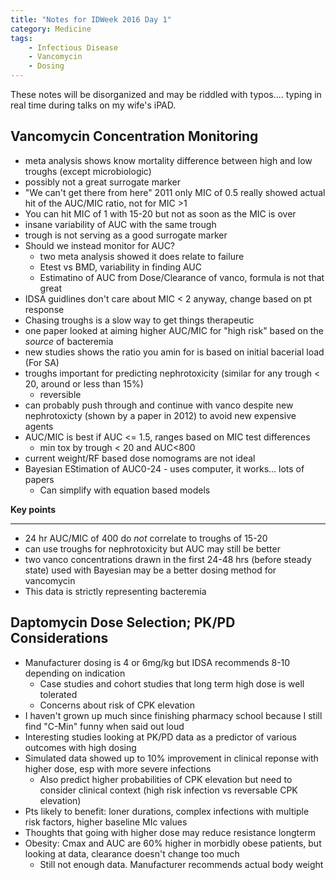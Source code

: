 ```yaml
---
title: "Notes for IDWeek 2016 Day 1"
category: Medicine
tags:
    - Infectious Disease
    - Vancomycin
    - Dosing
---
```


These notes will be disorganized and may be riddled with typos.... typing in real time during talks on my wife's iPAD.  

## Vancomycin Concentration Monitoring ##

- meta analysis shows know mortality difference between high and low troughs (except microbiologic)
- possibly not a great surrogate marker
- "We can't get there from here" 2011 only MIC of 0.5 really showed actual hit of the AUC/MIC ratio, not for MIC >1
- You can hit MIC of 1 with 15-20 but not as soon as the MIC is over
- insane variability of AUC with the same trough
- trough is not serving as a good surrogate marker
- Should we instead monitor for AUC?
	- two meta analysis showed it does relate to failure
	- Etest vs BMD, variability in finding AUC
	- Estimatino of AUC from Dose/Clearance of vanco, formula is not that great
- IDSA guidlines don't care about MIC < 2 anyway, change based on pt response
- Chasing troughs is a slow way to get things therapeutic
- one paper looked at aiming higher AUC/MIC for "high risk" based on the _source_ of bacteremia
- new studies shows the ratio you amin for is based on initial bacerial load (For SA)
- troughs important for predicting nephrotoxicity (similar for any trough < 20, around or less than 15%)
	- reversible
- can probably push through and continue with vanco despite new nephrotoxicty (shown by a paper in 2012) to avoid new expensive agents
- AUC/MIC is best if AUC <= 1.5, ranges based on MIC test differences
	- min tox by trough < 20 and AUC<800
- current weight/RF based dose nomograms are not ideal
- Bayesian EStimation of AUC0-24 - uses computer, it works... lots of papers
	- Can simplify with equation based models  

**Key points**

***

- 24 hr AUC/MIC of 400 do *not* correlate to troughs of 15-20
- can use troughs for nephrotoxicity but AUC may still be better
- two vanco concentrations drawn in the first 24-48 hrs (before steady state) used with Bayesian may be a better dosing method for vancomycin
- This data is strictly representing bacteremia

## Daptomycin Dose Selection; PK/PD Considerations ##

- Manufacturer dosing is 4 or 6mg/kg but IDSA recommends 8-10 depending on indication
	- Case studies and cohort studies that long term high dose is well tolerated
	- Concerns about risk of CPK elevation
- I haven't grown up much since finishing pharmacy school because I still find "C-Min" funny when said out loud
- Interesting studies looking at PK/PD data as a predictor of various outcomes with high dosing
- Simulated data showed up to 10% improvement in clinical reponse with higher dose, esp with more severe infections
	- Also predict higher probabilities of CPK elevation but need to consider clinical context (high risk infection vs reversable CPK elevation)
- Pts likely to benefit: loner durations, complex infections with multiple risk factors, higher baseline MIc values
- Thoughts that going with higher dose may reduce resistance longterm
- Obesity: Cmax and AUC are 60% higher in morbidly obese patients, but looking at data, clearance doesn't change too much
	- Still not enough data. Manufacturer recommends actual body weight

 
